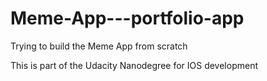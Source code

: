 # Meme-App---portfolio-app
Trying to build the Meme App from scratch

This is part of the Udacity Nanodegree for IOS development
